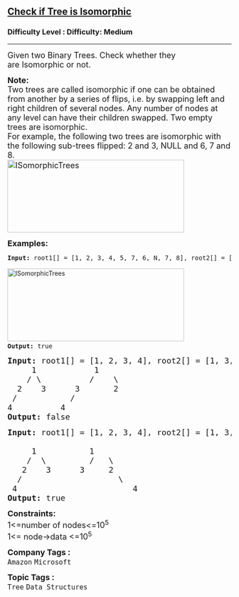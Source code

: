 <h2><a href="https://www.geeksforgeeks.org/problems/check-if-tree-is-isomorphic/1">Check if Tree is Isomorphic</a></h2><h3>Difficulty Level : Difficulty: Medium</h3><hr><div class="problems_problem_content__Xm_eO"><p><span style="font-size: 18px;">Given two&nbsp;Binary Trees. Check whether they are&nbsp;Isomorphic or not.</span></p>
<p><span style="font-size: 18px;"><strong>Note:&nbsp;</strong><br>Two trees are called isomorphic if one can be obtained from another by a series of flips, i.e. by swapping left and right children of several nodes.&nbsp;Any number of nodes at any level can have their children swapped. Two empty trees are isomorphic.<br>For example, the following two trees are isomorphic with the following sub-trees flipped: 2 and 3, NULL and 6, 7 and 8.<br><a href="https://media.geeksforgeeks.org/wp-content/cdn-uploads/ISomorphicTrees-e1368593305854.png"><img src="https://media.geeksforgeeks.org/wp-content/cdn-uploads/ISomorphicTrees-e1368593305854.png" alt="ISomorphicTrees" width="397" height="163"></a></span></p>
<p><span style="font-size: 18px;"><strong>Examples:</strong></span></p>
<pre><strong>Input: </strong>root1[] = [1, 2, 3, 4, 5, 7, 6, N, 7, 8], root2[] = [1, 3, 2, N, 6, 4, 5, 8, 7]<strong><br></strong>
<a style="font-family: -apple-system, BlinkMacSystemFont, 'Segoe UI', Roboto, Oxygen, Ubuntu, Cantarell, 'Open Sans', 'Helvetica Neue', sans-serif; white-space: normal;" href="https://media.geeksforgeeks.org/wp-content/cdn-uploads/ISomorphicTrees-e1368593305854.png"><img src="https://media.geeksforgeeks.org/wp-content/cdn-uploads/ISomorphicTrees-e1368593305854.png" alt="ISomorphicTrees" width="397" height="163"></a><strong>
Output: </strong>true</pre>
<pre><strong style="font-size: 18px;">Input:</strong><span style="font-size: 18px;">&nbsp;root1[] = [1, 2, 3, 4], root2[] = [1, 3, 2, 4]</span><br style="font-size: 18px;"><span style="font-size: 18px;">  &nbsp; &nbsp;1&nbsp; &nbsp; &nbsp; &nbsp; &nbsp; &nbsp; 1 &nbsp;</span><br style="font-size: 18px;"><span style="font-size: 18px;">&nbsp; &nbsp; / \&nbsp; &nbsp; &nbsp; &nbsp; &nbsp; /&nbsp; &nbsp; \ &nbsp;</span><br style="font-size: 18px;"><span style="font-size: 18px;">&nbsp; 2&nbsp; &nbsp; 3&nbsp; &nbsp; &nbsp; 3&nbsp; &nbsp; &nbsp; &nbsp;2 &nbsp;</span><br style="font-size: 18px;"><span style="font-size: 18px;">&nbsp;/&nbsp; &nbsp; &nbsp; &nbsp; &nbsp; &nbsp;/ &nbsp;</span><br style="font-size: 18px;"><span style="font-size: 18px;">4</span><strong style="font-size: 18px;">  &nbsp; &nbsp; &nbsp; &nbsp; </strong><span style="font-size: 18px;">4</span><strong style="font-size: 18px;"><br>Output:&nbsp;</strong><span style="font-size: 18px;">false</span></pre>
<pre><span style="font-size: 18px;"><strong>Input: </strong>root1[] = [1, 2, 3, 4], root2[] = [1, 3, 2, N, N, N, 4]<strong><br></strong>
     1   &nbsp; &nbsp; &nbsp; &nbsp; 1
&nbsp;   /  \         /   \
&nbsp;  2    3      3     2
&nbsp; /                    \
&nbsp;4<strong>                        </strong>4<strong>
Output: </strong>true</span></pre>
<p><span style="font-size: 18px;"><strong>Constraints:</strong><br>1&lt;=number of nodes&lt;=10<sup>5<br></sup>1&lt;= node-&gt;data &lt;=10<sup>5</sup></span></p></div><p><span style=font-size:18px><strong>Company Tags : </strong><br><code>Amazon</code>&nbsp;<code>Microsoft</code>&nbsp;<br><p><span style=font-size:18px><strong>Topic Tags : </strong><br><code>Tree</code>&nbsp;<code>Data Structures</code>&nbsp;
